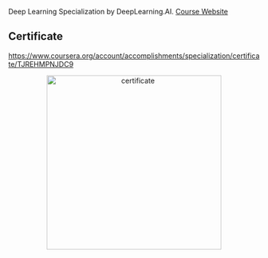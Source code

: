 Deep Learning Specialization by DeepLearning.AI. [Course Website](https://www.coursera.org/specializations/deep-learning)

## Certificate

https://www.coursera.org/account/accomplishments/specialization/certificate/TJREHMPNJDC9

<p align="center">
<img src="/certificate.pdf" alt="certificate" height="350">
</p>